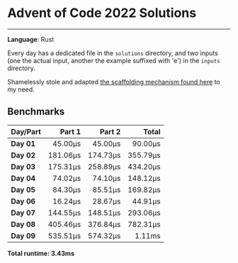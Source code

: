 # Advent of Code 2022 Solutions
---
**Language**: Rust

Every day has a dedicated file in the `solutions` directory, and two inputs (one the actual input, another the example suffixed with 'e') in the `inputs` directory.

Shamelessly stole and adapted [the scaffolding mechanism found here](https://github.com/fspoettel/advent-of-code-rust) to my need.

## Benchmarks

| Day/Part | Part 1 | Part 2 | Total |
|:---------|-------:|-------:|------:|
| **Day 01** | 45.00μs | 45.00μs | 90.00μs |
| **Day 02** | 181.06μs | 174.73μs | 355.79μs |
| **Day 03** | 175.31μs | 258.89μs | 434.20μs |
| **Day 04** | 74.02μs | 74.10μs | 148.12μs |
| **Day 05** | 84.30μs | 85.51μs | 169.82μs |
| **Day 06** | 16.24μs | 28.67μs | 44.91μs |
| **Day 07** | 144.55μs | 148.51μs | 293.06μs |
| **Day 08** | 405.46μs | 376.84μs | 782.31μs |
| **Day 09** | 535.51μs | 574.32μs | 1.11ms |


**Total runtime: 3.43ms**

